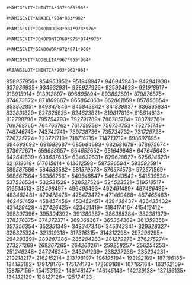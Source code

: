 ```
#MAMIGENIT*CHINTIA*987*986*985*
```
```
#MAMIGENIT*ANABEL*984*983*982*
```
```
#MAMIGENIT*JOKOBODO68*981*978*976*
```
```
#MAMIGENIT*JOKOPONTER68*975*974*973*
```
```
#MAMIGENIT*GENDOWOR*972*971*968*
```
```
#MAMIGENIT*ADDELLIA*967*965*964*
```
```
#ABANGSLOT*CHINTIA*963*962*961*
```
958*957*956*
954*953*952*
951*948*947*
946*945*943*
942*941*938*
937*936*935*
934*932*931*
928*927*926*
925*924*923*
921*918*917*
916*915*914*
913*912*897*
896*895*894*
893*892*891*
879*876*875*
874*873*872*
871*869*867*
865*864*863*
862*861*859*
857*856*854*
853*852*851*
849*847*846*
845*843*842*
841*839*837*
836*835*834*
832*831*829*
827*826*825*
824*823*821*
819*817*816*
815*814*813*
812*798*796*
795*794*793*
792*791*789*
786*785*784*
783*782*781*
769*768*765*
764*763*762*
761*759*758*
756*754*753*
752*751*749*
748*746*745*
743*742*741*
739*738*736*
735*734*732*
731*729*728*
726*725*724*
723*721*719*
718*716*715*
714*713*712*
698*697*695*
694*693*692*
691*689*687*
685*684*683*
682*681*679*
678*675*674*
673*672*671*
659*658*657*
654*653*652*
651*649*648*
647*645*643*
642*641*639*
638*637*635*
634*632*631*
629*628*627*
625*624*623*
621*619*618*
617*615*614*
613*612*598*
597*596*594*
593*592*591*
589*587*586*
584*583*582*
581*579*578*
576*574*573*
572*571*569*
568*567*564*
563*562*561*
549*548*547*
546*543*542*
541*539*538*
537*536*534*
532*531*529*
528*527*526*
524*523*521*
519*518*517*
516*514*513*
512*498*497*
496*495*493*
492*491*489*
487*486*485*
483*482*481*
479*478*476*
475*473*472*
471*469*468*
467*465*463*
462*461*459*
458*457*456*
453*452*451*
439*438*437*
436*435*432*
431*429*428*
427*426*425*
423*421*419*
418*417*416*
415*413*412*
398*397*396*
395*394*392*
391*389*387*
386*385*384*
382*381*379*
378*376*375*
374*372*371*
369*368*367*
365*364*362*
361*359*358*
357*356*354*
352*351*349*
348*347*346*
345*342*341*
329*328*327*
326*325*324*
321*319*318*
317*316*315*
314*312*298*
297*296*295*
294*293*291*
289*287*286*
285*284*283*
281*279*278*
276*275*274*
273*271*269*
268*267*265*
264*263*261*
259*258*257*
256*254*253*
251*249*248*
247*246*245*
243*241*239*
238*237*236*
235*234*231*
219*218*217*
216*215*214*
213*198*197*
196*195*194*
193*192*189*
187*186*185*
184*183*182*
179*178*176*
175*174*173*
172*169*168*
167*165*164*
163*162*159*
158*157*156*
154*153*152*
149*148*147*
146*145*143*
142*139*138*
137*136*135*
134*132*129*
128*127*126*
125*124*123 
